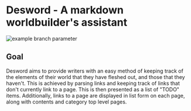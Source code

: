 # Desword - A markdown worldbuilder's assistant

![example branch parameter](https://github.com/tomlockwood/desword/actions/workflows/ci.yml/badge.svg?branch=main)

## Goal

Desword aims to provide writers with an easy method of keeping track of the elements of their world that they have fleshed out, and those that they haven't.  This is achieved by parsing links and keeping track of links that don't currently link to a page. This is then presented as a list of "TODO" items. Additionally, links to a page are displayed in list form on each page, along with contents and category top level pages.